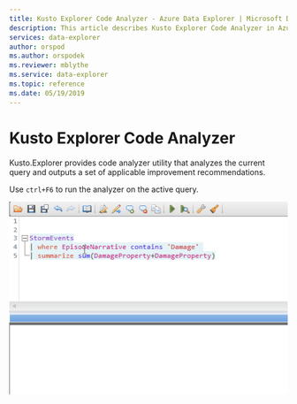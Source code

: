 ```yaml
---
title: Kusto Explorer Code Analyzer - Azure Data Explorer | Microsoft Docs
description: This article describes Kusto Explorer Code Analyzer in Azure Data Explorer.
services: data-explorer
author: orspod
ms.author: orspodek
ms.reviewer: mblythe
ms.service: data-explorer
ms.topic: reference
ms.date: 05/19/2019
---
```

# Kusto Explorer Code Analyzer

Kusto.Explorer provides code analyzer utility that analyzes the current query and outputs a set of applicable improvement recommendations. 

Use `ctrl+F6` to run the analyzer on the active query. 

![alt text](./Images/KustoTools-KustoExplorer/ke-codeanalyze.gif "code-analyzer-reference")